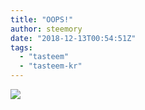 ```yaml
---
title: "OOPS!"
author: steemory
date: "2018-12-13T00:54:51Z"
tags:
  - "tasteem"
  - "tasteem-kr"
---
```

![](https://ipfs.busy.org/ipfs/QmXxe3zqZPU3xWTfdTWibkJZsFWnR2oBDPxXX3v4Uj5X27)